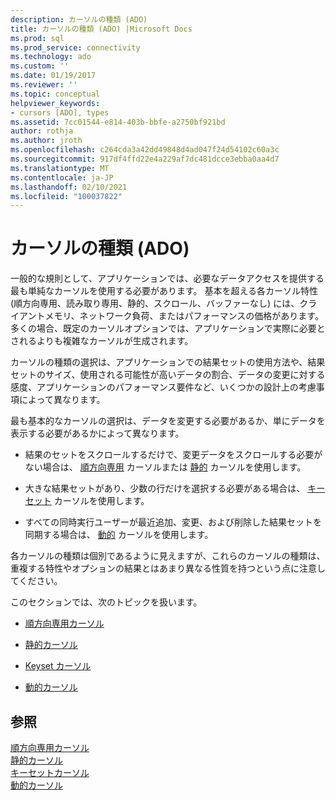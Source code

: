 ```yaml
---
description: カーソルの種類 (ADO)
title: カーソルの種類 (ADO) |Microsoft Docs
ms.prod: sql
ms.prod_service: connectivity
ms.technology: ado
ms.custom: ''
ms.date: 01/19/2017
ms.reviewer: ''
ms.topic: conceptual
helpviewer_keywords:
- cursors [ADO], types
ms.assetid: 7cc01544-e814-403b-bbfe-a2750bf921bd
author: rothja
ms.author: jroth
ms.openlocfilehash: c264cda3a42dd49848d4ad047f24d54102c60a3c
ms.sourcegitcommit: 917df4ffd22e4a229af7dc481dcce3ebba0aa4d7
ms.translationtype: MT
ms.contentlocale: ja-JP
ms.lasthandoff: 02/10/2021
ms.locfileid: "100037822"
---
```

# <a name="types-of-cursors-ado"></a>カーソルの種類 (ADO)
一般的な規則として、アプリケーションでは、必要なデータアクセスを提供する最も単純なカーソルを使用する必要があります。 基本を超える各カーソル特性 (順方向専用、読み取り専用、静的、スクロール、バッファーなし) には、クライアントメモリ、ネットワーク負荷、またはパフォーマンスの価格があります。 多くの場合、既定のカーソルオプションでは、アプリケーションで実際に必要とされるよりも複雑なカーソルが生成されます。  
  
 カーソルの種類の選択は、アプリケーションでの結果セットの使用方法や、結果セットのサイズ、使用される可能性が高いデータの割合、データの変更に対する感度、アプリケーションのパフォーマンス要件など、いくつかの設計上の考慮事項によって異なります。  
  
 最も基本的なカーソルの選択は、データを変更する必要があるか、単にデータを表示する必要があるかによって異なります。  
  
-   結果のセットをスクロールするだけで、変更データをスクロールする必要がない場合は、 [順方向専用](../../../ado/guide/data/forward-only-cursors.md) カーソルまたは [静的](../../../ado/guide/data/static-cursors.md) カーソルを使用します。  
  
-   大きな結果セットがあり、少数の行だけを選択する必要がある場合は、 [キーセット](../../../ado/guide/data/keyset-cursors.md) カーソルを使用します。  
  
-   すべての同時実行ユーザーが最近追加、変更、および削除した結果セットを同期する場合は、 [動的](../../../ado/guide/data/dynamic-cursors.md) カーソルを使用します。  
  
 各カーソルの種類は個別であるように見えますが、これらのカーソルの種類は、重複する特性やオプションの結果とはあまり異なる性質を持つという点に注意してください。  
  
 このセクションでは、次のトピックを扱います。  
  
-   [順方向専用カーソル](../../../ado/guide/data/forward-only-cursors.md)  
  
-   [静的カーソル](../../../ado/guide/data/static-cursors.md)  
  
-   [Keyset カーソル](../../../ado/guide/data/keyset-cursors.md)  
  
-   [動的カーソル](../../../ado/guide/data/dynamic-cursors.md)  
  
## <a name="see-also"></a>参照  
 [順方向専用カーソル](../../../ado/guide/data/forward-only-cursors.md)   
 [静的カーソル](../../../ado/guide/data/static-cursors.md)   
 [キーセットカーソル](../../../ado/guide/data/keyset-cursors.md)   
 [動的カーソル](../../../ado/guide/data/dynamic-cursors.md)
